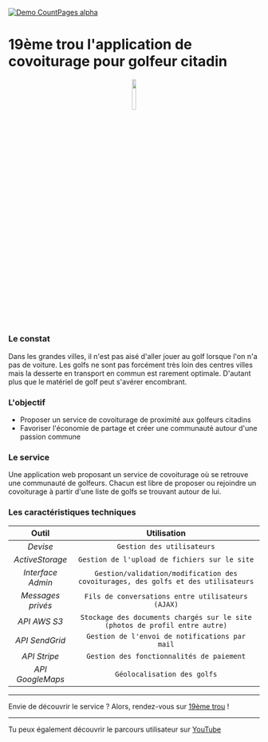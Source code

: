 [![Demo CountPages alpha](https://github.com/rorymcllroy/dixneuvieme-golf/blob/new-development/app/assets/images/welcome.jpg)](https://youtu.be/THE9po82cn8)

# 19ème trou l'application de covoiturage pour golfeur citadin

<p align="center"><img width=12.5% src="https://github.com/rorymcllroy/dixneuvieme-golf/blob/new-development/app/assets/images/logo-temp.png"></p>


### Le constat

Dans les grandes villes, il n'est pas aisé d'aller jouer au golf lorsque l'on n'a pas de voiture. Les golfs ne sont pas forcément très loin des centres villes mais la desserte en transport en commun est rarement optimale. D'autant plus que le matériel de golf peut s'avérer encombrant.

### L'objectif

* Proposer un service de covoiturage de proximité aux golfeurs citadins
* Favoriser l'économie de partage et créer une communauté autour d'une passion commune

### Le service

Une application web proposant un service de covoiturage où se retrouve une communauté de golfeurs. Chacun est libre de proposer ou rejoindre un covoiturage à partir d'une liste de golfs se trouvant autour de lui. 

### Les caractéristiques techniques

Outil | Utilisation |
:---: | :---: 
*Devise* | `Gestion des utilisateurs` |
*ActiveStorage* | `Gestion de l'upload de fichiers sur le site` |
*Interface Admin* | `Gestion/validation/modification des covoiturages, des golfs et des utilisateurs` |
*Messages privés* | `Fils de conversations entre utilisateurs (AJAX)` |
*API AWS S3* | `Stockage des documents chargés sur le site (photos de profil entre autre)` | 
*API SendGrid* | `Gestion de l'envoi de notifications par mail` | 
*API Stripe* | `Gestion des fonctionnalités de paiement` |
*API GoogleMaps* | `Géolocalisation des golfs` |

--------------

Envie de découvrir le service ? Alors, rendez-vous sur [19ème trou](https://dixneuvieme-golf.herokuapp.com/) !

--------------

Tu peux également découvrir le parcours utilisateur sur [YouTube](https://youtu.be/THE9po82cn8)

